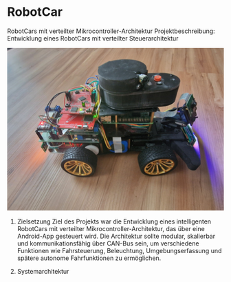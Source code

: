 # RobotCar
RobotCars mit verteilter Mikrocontroller-Architektur
Projektbeschreibung: Entwicklung eines RobotCars mit verteilter Steuerarchitektur

![RobotCar.jpg](https://github.com/EugenJ-creator/RobotCar/blob/main/RobotCar.jpg)




1. Zielsetzung
Ziel des Projekts war die Entwicklung eines intelligenten RobotCars mit verteilter Mikrocontroller-Architektur, das über eine Android-App gesteuert wird. Die Architektur sollte modular, skalierbar und kommunikationsfähig über CAN-Bus sein, um verschiedene Funktionen wie Fahrsteuerung, Beleuchtung, Umgebungserfassung und spätere autonome Fahrfunktionen zu ermöglichen.

2. Systemarchitektur
